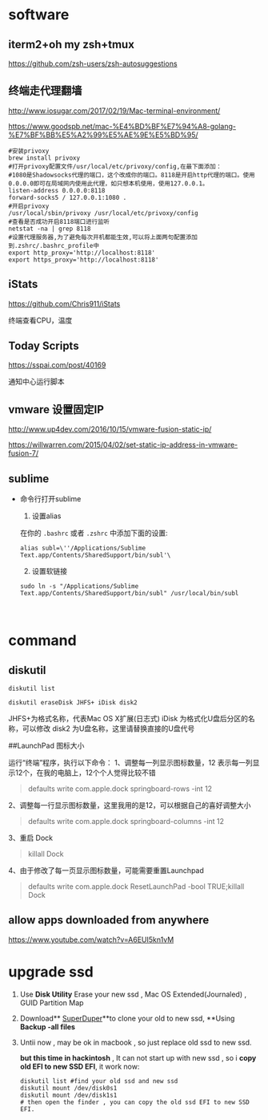 # 	software

## iterm2+oh my zsh+tmux

https://github.com/zsh-users/zsh-autosuggestions

## 终端走代理翻墙

http://www.iosugar.com/2017/02/19/Mac-terminal-environment/

https://www.goodspb.net/mac-%E4%BD%BF%E7%94%A8-golang-%E7%BF%BB%E5%A2%99%E5%AE%9E%E5%BD%95/

```shell
#安装privoxy
brew install privoxy
#打开privoxy配置文件/usr/local/etc/privoxy/config,在最下面添加：
#1080是Shadowsocks代理的端口，这个改成你的端口。8118是开启http代理的端口。使用0.0.0.0即可在局域网内使用此代理，如只想本机使用，使用127.0.0.1。
listen-address 0.0.0.0:8118
forward-socks5 / 127.0.0.1:1080 .
#开启privoxy
/usr/local/sbin/privoxy /usr/local/etc/privoxy/config
#查看是否成功开启8118端口进行监听
netstat -na | grep 8118
#设置代理服务器,为了避免每次开机都能生效,可以将上面两句配置添加到.zshrc/.bashrc_profile中
export http_proxy='http://localhost:8118'
export https_proxy='http://localhost:8118'
```



## iStats

https://github.com/Chris911/iStats

终端查看CPU，温度

## Today Scripts

https://sspai.com/post/40169

通知中心运行脚本



## vmware 设置固定IP

http://www.up4dev.com/2016/10/15/vmware-fusion-static-ip/

https://willwarren.com/2015/04/02/set-static-ip-address-in-vmware-fusion-7/



## sublime

* 命令行打开sublime 

  1. 设置alias

  在你的 `.bashrc` 或者 `.zshrc` 中添加下面的设置:

  ```
  alias subl=\''/Applications/Sublime Text.app/Contents/SharedSupport/bin/subl'\

  ```

  2. 设置软链接

  ```
  sudo ln -s "/Applications/Sublime Text.app/Contents/SharedSupport/bin/subl" /usr/local/bin/subl
  ```

  ​

# command

## diskutil

```
diskutil list
```

```shell
diskutil eraseDisk JHFS+ iDisk disk2
```

JHFS+为格式名称，代表Mac OS X扩展(日志式)
iDisk 为格式化U盘后分区的名称，可以修改
disk2 为U盘名称，这里请替换直接的U盘代号

##LaunchPad 图标大小

运行“终端”程序，执行以下命令： 
1、调整每一列显示图标数量，12 表示每一列显示12个，在我的电脑上，12个个人觉得比较不错

> defaults write com.apple.dock springboard-rows -int 12

2、调整每一行显示图标数量，这里我用的是12，可以根据自己的喜好调整大小

> defaults write com.apple.dock springboard-columns -int 12

3、重启 Dock

> killall Dock

4、由于修改了每一页显示图标数量，可能需要重置Launchpad

> defaults write com.apple.dock ResetLaunchPad -bool TRUE;killall Dock

## allow apps downloaded from anywhere

https://www.youtube.com/watch?v=A6EUI5kn1vM

# upgrade ssd

1. Use **Disk Utility** Erase your new ssd , Mac OS Extended(Journaled) , GUID Partition Map

2. Download** [SuperDuper](http://www.shirt-pocket.com/SuperDuper/SuperDuperDescription.html)**to clone your old to new ssd, **Using **Backup -all files**

3. Untii now , may be ok in macbook , so just replace old ssd to new ssd.

   **but this time in hackintosh** ,  It can not start up with new ssd , so i **copy old EFI to new SSD EFI**, it work now:

   ```shell
   diskutil list #find your old ssd and new ssd
   diskutil mount /dev/disk0s1
   diskutil mount /dev/disk1s1
   # then open the finder , you can copy the old ssd EFI to new SSD EFI.
   ```




